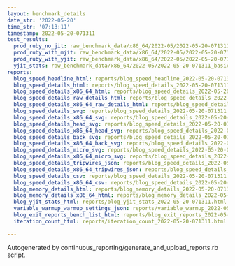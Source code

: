 ```yaml
---
layout: benchmark_details
date_str: '2022-05-20'
time_str: '07:13:11'
timestamp: 2022-05-20-071311
test_results:
  prod_ruby_no_jit: raw_benchmark_data/x86_64/2022-05/2022-05-20-071311_basic_benchmark_prod_ruby_no_jit.json
  prod_ruby_with_mjit: raw_benchmark_data/x86_64/2022-05/2022-05-20-071311_basic_benchmark_prod_ruby_with_mjit.json
  prod_ruby_with_yjit: raw_benchmark_data/x86_64/2022-05/2022-05-20-071311_basic_benchmark_prod_ruby_with_yjit.json
  yjit_stats: raw_benchmark_data/x86_64/2022-05/2022-05-20-071311_basic_benchmark_yjit_stats.json
reports:
  blog_speed_headline_html: reports/blog_speed_headline_2022-05-20-071311.html
  blog_speed_details_html: reports/blog_speed_details_2022-05-20-071311.html
  blog_speed_details_x86_64_html: reports/blog_speed_details_2022-05-20-071311.x86_64.html
  blog_speed_details_raw_details_html: reports/blog_speed_details_2022-05-20-071311.raw_details.html
  blog_speed_details_x86_64_raw_details_html: reports/blog_speed_details_2022-05-20-071311.x86_64.raw_details.html
  blog_speed_details_svg: reports/blog_speed_details_2022-05-20-071311.svg
  blog_speed_details_x86_64_svg: reports/blog_speed_details_2022-05-20-071311.x86_64.svg
  blog_speed_details_head_svg: reports/blog_speed_details_2022-05-20-071311.head.svg
  blog_speed_details_x86_64_head_svg: reports/blog_speed_details_2022-05-20-071311.x86_64.head.svg
  blog_speed_details_back_svg: reports/blog_speed_details_2022-05-20-071311.back.svg
  blog_speed_details_x86_64_back_svg: reports/blog_speed_details_2022-05-20-071311.x86_64.back.svg
  blog_speed_details_micro_svg: reports/blog_speed_details_2022-05-20-071311.micro.svg
  blog_speed_details_x86_64_micro_svg: reports/blog_speed_details_2022-05-20-071311.x86_64.micro.svg
  blog_speed_details_tripwires_json: reports/blog_speed_details_2022-05-20-071311.tripwires.json
  blog_speed_details_x86_64_tripwires_json: reports/blog_speed_details_2022-05-20-071311.x86_64.tripwires.json
  blog_speed_details_csv: reports/blog_speed_details_2022-05-20-071311.csv
  blog_speed_details_x86_64_csv: reports/blog_speed_details_2022-05-20-071311.x86_64.csv
  blog_memory_details_html: reports/blog_memory_details_2022-05-20-071311.html
  blog_memory_details_x86_64_html: reports/blog_memory_details_2022-05-20-071311.x86_64.html
  blog_yjit_stats_html: reports/blog_yjit_stats_2022-05-20-071311.html
  variable_warmup_warmup_settings_json: reports/variable_warmup_2022-05-20-071311.warmup_settings.json
  blog_exit_reports_bench_list_html: reports/blog_exit_reports_2022-05-20-071311.bench_list.html
  iteration_count_html: reports/iteration_count_2022-05-20-071311.html

---
```

Autogenerated by continuous_reporting/generate_and_upload_reports.rb script.

